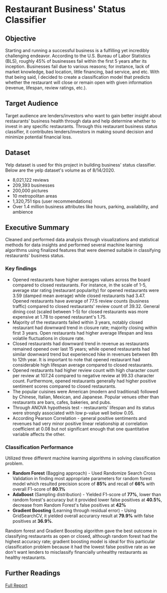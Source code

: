 # Restaurant Business' Status Classifier
## Objective
Starting and running a successful business is a fulfilling yet incredibly challenging endeavor. According to the U.S. Bureau of Labor Statistics (BLS), roughly 45% of businesses fail within the first 5 years after its inception. Businesses fail due to various reasons; for instance, lack of market knowledge, bad location, little financing, bad service, and etc. With that being said, I decided to create a classification model that predicts whether the restaurant will close or remain open with given information (revenue, lifespan, review ratings, etc.).

## Target Audience
Target audience are lenders/investors who want to gain better insight about restaurants' business health through data and help determine whether to invest in any specific restaurants. Through this restaurant business status classifier, it contributes lenders/investors in making sound decision and minimize potential financial loss.

## Dataset
Yelp dataset is used for this project in building business' status classifier. Below are the yelp dataset's volume as of 8/14/2020.
- 8,021,122 reviews
- 209,393 businesses
- 200,000 pictures
- 10 metropolitan areas
- 1,320,751 tips (user recommendations)
- Over 1.4 million business attributes like hours, parking, availability, and ambience

## Executive Summary
Cleaned and performed data analysis through visualizations and statistical methods for data insights and performed several machine learning algorithms using finalized features that were deemed suitable in classifying restaurants' business status.

### Key findings
- Opened restaurants have higher averages values across the board compared to closed restaurants. For instance, in the scale of 1-5, average star rating (restaurant popularity) for opened restaurants were 3.59 (damped mean average) while closed restaurants had 3.47. Opened restaurants have average of 77.5 review counts (business traffic) compared to closed restaurants' review count of 39.32. General dining cost (scaled between 1-5) for closed restaurants was more expensive at 1.78 to opened restaurant's 1.75.
- Majority of the restaurants failed within 3 years, notably closed restaurant had downward trend in closure rate; majority closing within first 3 years. Open restaurants had higher average lifespan and less volatile fluctuations in closure rate.
- Closed restaurants had downward trend in revenue as restaurants remained opened over last 15 years; while opened restaurants had similar downward trend but experienced hike in revenues between 8th to 12th year. It is important to note that opened restaurant had considerable high lifespan average compared to closed restaurants.
- Opened restaurants had higher review count with high character count per review at 107.24 compared to negative review at 99.33 character count. Furthermore, opened restaurants generally had higher positive sentiment scores compared to closed restaurants.
- The popular cuisines were American (modern and traditional) followed by Chinese, Italian, Mexican, and Japanese. Popular venues other than restaurants are bars, cafes, bakeries, and pubs.
- Through ANOVA hypothesis test - restaurants' lifespan and its status were strongly associated with low p-value well below 0.05.
- According Pearson Correlation - general positive sentiments and revenues had very minor positive linear relationship at correlation coefficient at 0.08 but not significant enough that one quantitative variable affects the other.

### Classification Performance
Utilized three different machine learning algorithms in solving classification problem.
- **Random Forest** (Bagging approach) - Used Randomize Search Cross Validation in finding most appropriate parameters for random forest model which resulted precision score of **85%** and recall of **66%** with overall F1-score of **80.1%**
- **AdaBoost** (Sampling distribution) - Yielded F1-score of **77%**, lower than random forest's accuracy but it provided lower false positives at **40.5%**, decrease from Random Forest's false positives at **42%**
- **Gradient Boosting** (Learning through residual error) - Using GridSearchCV, it yielded overall accurarcy result at **79.9%** with false positives at **36.9%**.

Random forest and Gradient Boosting algorithm gave the best outcome in classifying restaurants as open or closed, although random forest had the highest accuracy rate; gradient boosting model is ideal for this particular classification problem because it had the lowest false positive rate as we don't want lenders to misclassify financially unhealthy restaurants as healthy restaurants.

## Further Readings
[Full Report](https://github.com/Suykim21/capstone_one_business_status_classifier/blob/main/reports/consolidated_report.ipynb)
